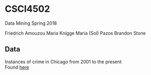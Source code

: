 # CSCI4502
Data Mining Spring 2018

Friedrich Amouzou
Maria Knigge
Maria (Sol) Pazos
Brandon Stone 


## Data
Instances of crime in Chicago from 2001 to the present  
Found [here](https://catalog.data.gov/dataset/crimes-2001-to-present-398a4)  
